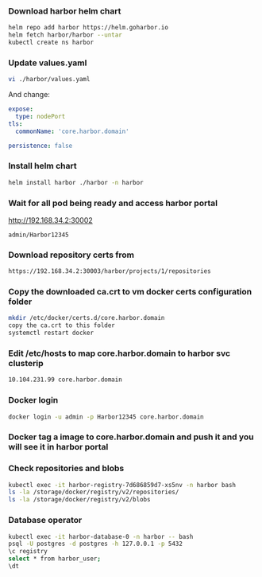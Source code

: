 ### Download harbor helm chart

```sh
helm repo add harbor https://helm.goharbor.io
helm fetch harbor/harbor --untar
kubectl create ns harbor
```

### Update values.yaml

```sh
vi ./harbor/values.yaml
```

And change:

```yaml
expose:
  type: nodePort
tls:
  commonName: 'core.harbor.domain'

persistence: false
```

### Install helm chart

```sh
helm install harbor ./harbor -n harbor
```

### Wait for all pod being ready and access harbor portal

http://192.168.34.2:30002

```
admin/Harbor12345
```

### Download repository certs from

```sh
https://192.168.34.2:30003/harbor/projects/1/repositories
```

### Copy the downloaded ca.crt to vm docker certs configuration folder

```sh
mkdir /etc/docker/certs.d/core.harbor.domain
copy the ca.crt to this folder
systemctl restart docker
```

### Edit /etc/hosts to map core.harbor.domain to harbor svc clusterip

```sh
10.104.231.99 core.harbor.domain
```

### Docker login

```sh
docker login -u admin -p Harbor12345 core.harbor.domain
```

### Docker tag a image to core.harbor.domain and push it and you will see it in harbor portal

### Check repositories and blobs

```sh
kubectl exec -it harbor-registry-7d686859d7-xs5nv -n harbor bash
ls -la /storage/docker/registry/v2/repositories/
ls -la /storage/docker/registry/v2/blobs
```

### Database operator

```sh
kubectl exec -it harbor-database-0 -n harbor -- bash
psql -U postgres -d postgres -h 127.0.0.1 -p 5432
\c registry
select * from harbor_user;
\dt
```
